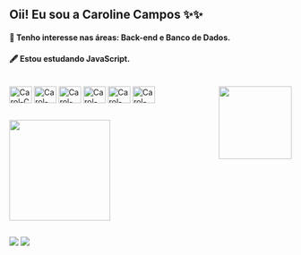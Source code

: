  ## Oii! Eu sou a Caroline Campos ✨✨
 
####  🔭 Tenho interesse nas áreas: Back-end e Banco de Dados.
 
####  🖋️ Estou estudando JavaScript.
 
<div style="display: inline_block"><br>
  <img align="center" alt="Carol-C" height="30" width="40" src="https://cdn.jsdelivr.net/gh/devicons/devicon@latest/icons/c/c-plain.svg">
  <img align="center" alt="Carol-Cplusplus" height="30" width="40" src="https://cdn.jsdelivr.net/gh/devicons/devicon@latest/icons/cplusplus/cplusplus-plain.svg" >
  <img align="center" alt="Carol-Python" height="30" width="40" src="https://cdn.jsdelivr.net/gh/devicons/devicon@latest/icons/python/python-original.svg" >
  <img align="center" alt="Carol-Java" height="30" width="40" src="https://cdn.jsdelivr.net/gh/devicons/devicon@latest/icons/java/java-original.svg" >
  <img align="center" alt="Carol-SQL" height="30" width="40" src="https://cdn.jsdelivr.net/gh/devicons/devicon@latest/icons/azuresqldatabase/azuresqldatabase-original.svg" >
  <img align="center" alt="Carol-SQL" height="30" width="40" src="https://cdn.jsdelivr.net/gh/devicons/devicon@latest/icons/mysql/mysql-original.svg"/>
  <img align="right" height="130" width="130" src="https://github.com/camposCaroline/camposCaroline/assets/174368411/fb365c44-6773-4730-bff1-e5e63e49df08">
</div>

##

<div>
  <a href="https:github.com/camposCaroline">
  <img height="180cm" src="https://github-readme-stats.vercel.app/api?username=camposCaroline&show_icons=true&hide_rank=true&theme=tokyonight"/>
</div>

##
<div>
  <a href = "mailto:camposgcarol@gmail.com"><img src="https://img.shields.io/badge/-Gmail-%23333?style=for-the-badge&logo=gmail&logoColor=white" target="_blank"></a>
  <a href="http://linkedin.com/in/caroline-campos-31526a25b" target="_blank"><img src="https://img.shields.io/badge/-LinkedIn-%230077B5?style=for-the-badge&logo=linkedin&logoColor=white" target="_blank"></a>   
</div>

